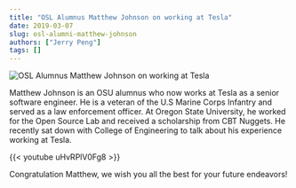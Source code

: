 ```yaml
---
title: "OSL Alumnus Matthew Johnson on working at Tesla"
date: 2019-03-07
slug: osl-alumni-matthew-johnson
authors: ["Jerry Peng"]
tags: []
---
```


![OSL Alumnus Matthew Johnson on working at Tesla](/images/matthew.jpg#blog)

Matthew Johnson is an OSU alumnus who now works at Tesla as a senior software engineer. He is a veteran of the U.S
Marine Corps Infantry and served as a law enforcement officer. At Oregon State University, he worked for the Open Source
Lab and received a scholarship from CBT Nuggets. He recently sat down with College of Engineering to talk about his
experience working at Tesla.

{{< youtube uHvRPlV0Fg8 >}}

Congratulation Matthew, we wish you all the best for your future endeavors!
